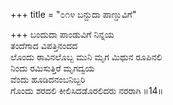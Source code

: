 +++
title = "೦೧೪ ಬನ್ದುದಾ ಪಾಣ್ಡುವಿಗೆ"

+++
ಬಂದುದಾ ಪಾಂಡುವಿಗೆ ನಿನ್ನಯ  
ತಂದೆಗಾದ ವಿಪತ್ತಿನಂದದ  
ಲೊಂದು ಠಾವಿನಲೊಬ್ಬ ಮುನಿ ಮೃಗ ಮಿಥುನ ರೂಪಿನಲಿ   
ನಿಂದು ರಮಿಸುತ್ತಿರೆ ಮೃಗದ್ವಯ   
ವೆಂದು ಹೂಡಿದನಂಬನಿಬ್ಬರಿ  
ಗೊಂದು ಶರದಲಿ ಕೀಲಿಸಿದಡೊರಲಿದರು ನರರಾಗಿ     ॥14॥